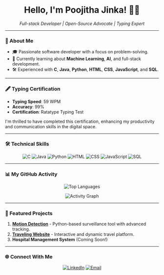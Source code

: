 <h1 align="center">Hello, I'm Poojitha Jinka! 👩‍💻</h1>
<p align="center">
  <i>Full-stack Developer | Open-Source Advocate | Typing Expert</i>
</p>

---

### 🚀 About Me  
- 🎓 Passionate software developer with a focus on problem-solving.  
- 🌱 Currently learning about **Machine Learning**, **AI**, and full-stack development.  
- 🛠️ Experienced with **C**, **Java**, **Python**, **HTML**, **CSS**, **JavaScript**, and **SQL**.

---

### 🖋️ Typing Certification  
- **Typing Speed**: 59 WPM  
- **Accuracy**: 99%  
- **Certification**: Ratatype Typing Test  

I'm thrilled to have completed this certification, enhancing my productivity and communication skills in the digital space.

---

### 🛠️ Technical Skills  
<p align="center">
  <img src="https://img.shields.io/badge/C-00599C?style=for-the-badge&logo=c&logoColor=white" alt="C"/>
  <img src="https://img.shields.io/badge/Java-007396?style=for-the-badge&logo=java&logoColor=white" alt="Java"/>
  <img src="https://img.shields.io/badge/Python-3776AB?style=for-the-badge&logo=python&logoColor=white" alt="Python"/>
  <img src="https://img.shields.io/badge/HTML-E34F26?style=for-the-badge&logo=html5&logoColor=white" alt="HTML"/>
  <img src="https://img.shields.io/badge/CSS-1572B6?style=for-the-badge&logo=css3&logoColor=white" alt="CSS"/>
  <img src="https://img.shields.io/badge/JavaScript-F7DF1E?style=for-the-badge&logo=javascript&logoColor=black" alt="JavaScript"/>
  <img src="https://img.shields.io/badge/SQL-4479A1?style=for-the-badge&logo=mysql&logoColor=white" alt="SQL"/>
</p>

---

### 📊 My GitHub Activity  
<p align="center">
  <img src="https://github-readme-stats.vercel.app/api/top-langs/?username=poojithajinka2003&layout=compact&theme=radical" alt="Top Languages"/>
</p>

<p align="center">
  <img src="https://github-readme-activity-graph.cyclic.app/graph?username=poojithajinka2003&theme=react-dark" alt="Activity Graph"/>
</p>

---

### 📂 Featured Projects  
1. [**Motion Detection**](#) - Python-based surveillance tool with advanced tracking.  
2. [**Traveling Website**](#) - Interactive and dynamic travel platform.  
3. **Hospital Management System** (Coming Soon!)

---

### 🌐 Connect With Me  
<p align="center">
  <a href="https://linkedin.com/in/poojithajinka"><img src="https://img.shields.io/badge/LinkedIn-0077B5?style=for-the-badge&logo=linkedin&logoColor=white" alt="LinkedIn"></a>
  <a href="mailto:jinkasujatha77998@gmail.com"><img src="https://img.shields.io/badge/Email-D14836?style=for-the-badge&logo=gmail&logoColor=white" alt="Email"></a>
</p>
